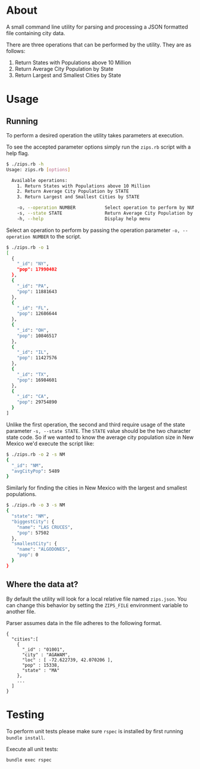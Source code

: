 About
===============

A small command line utility for parsing and processing a JSON formatted file containing city data.

There are three operations that can be performed by the utility. They are as follows:

1. Return States with Populations above 10 Million
2. Return Average City Population by State
3. Return Largest and Smallest Cities by State

Usage
===============

Running
---------------

To perform a desired operation the utility takes parameters at execution.

To see the accepted parameter options simply run the `zips.rb` script with a help flag.

```bash
$ ./zips.rb -h
Usage: zips.rb [options]

  Available operations:
    1. Return States with Populations above 10 Million
    2. Return Average City Population by STATE
    3. Return Largest and Smallest Cities by STATE

    -o, --operation NUMBER           Select operation to perform by NUMBER
    -s, --state STATE                Return Average City Population by STATE code
    -h, --help                       Display help menu
```

Select an operation to perform by passing the operation parameter `-o, --operation NUMBER` to the script.

```bash
$ ./zips.rb -o 1
[
  {
    "_id": "NY",
    "pop": 17990402
  },
  {
    "_id": "PA",
    "pop": 11881643
  },
  {
    "_id": "FL",
    "pop": 12686644
  },
  {
    "_id": "OH",
    "pop": 10846517
  },
  {
    "_id": "IL",
    "pop": 11427576
  },
  {
    "_id": "TX",
    "pop": 16984601
  },
  {
    "_id": "CA",
    "pop": 29754890
  }
]
```

Unlike the first operation, the second and third require usage of the state parameter `-s, --state STATE`. The `STATE` value should be the two character state code. So if we wanted to know the average city population size in New Mexico we'd execute the script like:

```bash
$ ./zips.rb -o 2 -s NM
{
  "_id": "NM",
  "avgCityPop": 5489
}
```

Similarly for finding the cities in New Mexico with the largest and smallest populations.

```bash
$ ./zips.rb -o 3 -s NM
{
  "state": "NM",
  "biggestCity": {
    "name": "LAS CRUCES",
    "pop": 57502
  },
  "smallestCity": {
    "name": "ALGODONES",
    "pop": 0
  }
}
```

Where the data at?
---------------

By default the utility will look for a local relative file named `zips.json`. You can change this behavior by setting the `ZIPS_FILE` environment variable to another file.

Parser assumes data in the file adheres to the following format.

```
{
  "cities":[
    {
      "_id" : "01001",
      "city" : "AGAWAM",
      "loc" : [ -72.622739, 42.070206 ],
      "pop" : 15338,
      "state" : "MA"
    },
    ...
  ]
}
```

Testing
===============

To perform unit tests please make sure `rspec` is installed by first running `bundle install`.

Execute all unit tests:

```bash
bundle exec rspec
```

